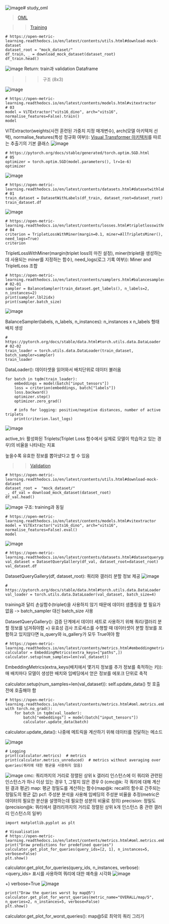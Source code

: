![image](https://github.com/Suyeon-j/study_oml/assets/66247203/1ab5f97e-630a-4155-966d-6e1a4c12f998)# study_oml
> [OML](https://open-metric-learning.readthedocs.io/en/latest/index.html)

>> [Training](https://colab.research.google.com/drive/1kntDAIdIZ9L40jcndguLAb-XqmCFOgS5?usp=sharing)
```
# https://open-metric-learning.readthedocs.io/en/latest/contents/utils.html#download-mock-dataset
dataset_root = "mock_dataset/"
df_train, _ = download_mock_dataset(dataset_root)
df_train.head()
```
![image](https://github.com/Suyeon-j/study_oml/assets/66247203/ae6c2e91-b44a-469c-bd63-32bcecc8456d)
Return: train과 validation Dataframe
>>> 구조 (8x3)


![image](https://github.com/Suyeon-j/study_oml/assets/66247203/ba0849ad-4d36-42db-96ad-615fea39551f)


```
# https://open-metric-learning.readthedocs.io/en/latest/contents/models.html#vitextractor
# 03
model = ViTExtractor("vits16_dino", arch="vits16", normalise_features=False).train()
model
```
ViTExtractor(weights(사전 훈련된 가중치 지정 매개변수), arch(모델 아키텍처 선택), normalise_features(특성 정규화 여부)): [Visual Transformer 아키텍처](https://gaussian37.github.io/dl-concept-vit/)를 따르는 추출기의 기본 클래스
![image](https://github.com/Suyeon-j/study_oml/assets/66247203/99d36ddd-809c-4933-93ef-530d90d028e3)

```
# https://pytorch.org/docs/stable/generated/torch.optim.SGD.html
# 05
optimizer = torch.optim.SGD(model.parameters(), lr=1e-6)
optimizer
```
![image](https://github.com/Suyeon-j/study_oml/assets/66247203/3673524f-5ec8-43b2-abee-05368a180674)

```
# https://open-metric-learning.readthedocs.io/en/latest/contents/datasets.html#datasetwithlabels
# 01
train_dataset = DatasetWithLabels(df_train, dataset_root=dataset_root)
train_dataset.df
```
![image](https://github.com/Suyeon-j/study_oml/assets/66247203/2d180786-09ff-47c6-ab2e-fb91c476c8dd)


```
# https://open-metric-learning.readthedocs.io/en/latest/contents/losses.html#tripletlosswithminer
# 04
criterion = TripletLossWithMiner(margin=0.1, miner=AllTripletsMiner(), need_logs=True)
criterion
```
TripletLossWithMiner(margin(triplet loss의 마진 설정), miner(triplet을 생성하는데 사용되는 miner를 지정하는 함수), need_logs(로그 기록 여부)): Miner and TripletLoss 조합

```
# https://open-metric-learning.readthedocs.io/en/latest/contents/samplers.html#balancesampler
# 02-01
sampler = BalanceSampler(train_dataset.get_labels(), n_labels=2, n_instances=2)
print(sampler.lbl2idx)
print(sampler.batch_size)
```
![image](https://github.com/Suyeon-j/study_oml/assets/66247203/5ebb9660-9554-41f3-b92c-daeac3529851)

BalanceSampler(labels, n_labels, n_instances): n_instances x n_labels 형태 배치 생성

```
# https://pytorch.org/docs/stable/data.html#torch.utils.data.DataLoader
# 02-02
train_loader = torch.utils.data.DataLoader(train_dataset, batch_sampler=sampler)
train_loader
```
DataLoader(): 데이터셋을 읽어와서 배치단위로 데이터 불러옴

```
for batch in tqdm(train_loader):
    embeddings = model(batch["input_tensors"])
    loss = criterion(embeddings, batch["labels"])
    loss.backward()
    optimizer.step()
    optimizer.zero_grad()

    # info for logging: positive/negative distances, number of active triplets
    print(criterion.last_logs)
```
![image](https://github.com/Suyeon-j/study_oml/assets/66247203/7eebc98d-c611-4df7-809d-5919425ad760)

active_tri: 활성화된 Triplets(Triplet Loss 함수에서 실제로 모델이 학습하고 있는 경우)의 비율을 나타내는 지표

높을수록 유효한 정보를 뽑아냈다고 할 수 있음

>> [Validation](https://colab.research.google.com/drive/1O2o3k8I8jN5hRin3dKnAS3WsgG04tmIT?usp=sharing)
```
# https://open-metric-learning.readthedocs.io/en/latest/contents/utils.html#download-mock-dataset
dataset_root =  "mock_dataset/"
_, df_val = download_mock_dataset(dataset_root)
df_val.head()
```
![image](https://github.com/Suyeon-j/study_oml/assets/66247203/5c0a1608-5e68-4860-85ca-65132e4fec82)
구조: training과 동일

```
# https://open-metric-learning.readthedocs.io/en/latest/contents/models.html#vitextractor
model = ViTExtractor("vits16_dino", arch="vits16", normalise_features=False).eval()
model
```
![image](https://github.com/Suyeon-j/study_oml/assets/66247203/1474294c-6c5d-47f7-9390-02d6dc48b411)

```
# https://open-metric-learning.readthedocs.io/en/latest/contents/datasets.html#datasetquerygallery
val_dataset = DatasetQueryGallery(df_val, dataset_root=dataset_root)
val_dataset.df
```
DatasetQueryGallery(df, dataset_root): 쿼리와 갤러리 분할 정보 제공
![image](https://github.com/Suyeon-j/study_oml/assets/66247203/d8e6c3ee-b6d5-489e-8dd4-b0bedfc17e77)

```
# https://pytorch.org/docs/stable/data.html#torch.utils.data.DataLoader
val_loader = torch.utils.data.DataLoader(val_dataset, batch_size=4)
```
training과 달리 손실함수(triplet)을 사용하지 않기 때문에 데이터 샘플링을 할 필요가 없음 -> batch_sampler 대신 batch_size 사용

DatasetQueryGallery(): 검증 단계에서 데이터 세트로 사용하기 위해 쿼리/갤러리 분할 정보를 넘겨줘야함 +) 유효성 검사 프로세스를 수행할 때 데이터셋이 분할 정보를 포함하고 있지않다면 is_query와 is_gallery가 모두 True여야 함

```
# https://open-metric-learning.readthedocs.io/en/latest/contents/metrics.html#embeddingmetrics
calculator = EmbeddingMetrics(extra_keys=["paths",])
calculator.setup(num_samples=len(val_dataset))
```
EmbeddingMetrics(extra_keys(배치에서 몇가지 정보를 추가 정보를 축적하는 키)): 매 배치마다 모델이 생성한 배치와 임베딩에서 얻은 정보를 에포크 단위로 축적

calculator.setup(num_samples=len(val_dataset)): self.update_data() 첫 호출 전에 호출해야 함

```
# https://open-metric-learning.readthedocs.io/en/latest/contents/metrics.html#oml.metrics.embeddings.EmbeddingMetrics.update_data
with torch.no_grad():
    for batch in tqdm(val_loader):
        batch["embeddings"] = model(batch["input_tensors"])
        calculator.update_data(batch)
```
calculator.update_data(): 나중에 메트릭을 계산하기 위해 데이터를 전달하는 메소드

![image](https://github.com/Suyeon-j/study_oml/assets/66247203/1bc6a59c-3616-46c3-95d3-bb882e0b04a2)


```
# Logging
print(calculator.metrics)  # metrics
print(calculator.metrics_unreduced)  # metrics without averaging over queries(쿼리에 대한 평균을 사용하지 않음)
```
![image](https://github.com/Suyeon-j/study_oml/assets/66247203/092099ff-d1d6-4c47-ae00-28dd9ebf4a7c)
cmc: 쿼리까지의 거리로 정렬된 상위 k 갤러리 인스턴스에 이 쿼리와 관련된 인스턴스가 하나 이상 있는 경우 1, 그렇지 않은 경우 0 (cmc@k: 각 쿼리에 대해 계산된 결과 평균)
map: 평균 정밀도를 계산하는 함수(map@k: recall의 함수로 간주되는 정밀도의 평균 값)
pcf: 주성분 분석을 사용해 임베딩의 주성분 비율을 추정(metric은 데이터의 필요한 분산을 설명하는데 필요한 성분의 비율로 정의)
precision: 정밀도(precision@k: 쿼리에서 갤러리까지의 거리로 정렬된 상위 k개 인스턴스 중 관련 갤러리 인스턴스의 일부)

```
import matplotlib.pyplot as plt

# Visualisation
# https://open-metric-learning.readthedocs.io/en/latest/contents/metrics.html#oml.metrics.embeddings.EmbeddingMetrics.get_plot_for_queries
print("Draw predictions for predefined queries")
calculator.get_plot_for_queries(query_ids=[2, 1], n_instances=5, verbose=False)
plt.show()
```
calculator.get_plot_for_queries(query_ids, n_instances, verbose): <query_ids> 표시를 사용하여 쿼리에 대한 예측을 시각화
![image](https://github.com/Suyeon-j/study_oml/assets/66247203/e9f3926f-d019-44af-bde9-52b87c27d754)

+) verbose=True
![image](https://github.com/Suyeon-j/study_oml/assets/66247203/3dad42f3-a682-4f1e-99b9-34ddaffccb46)


```
print("Draw the queries worst by map@5")
calculator.get_plot_for_worst_queries(metric_name="OVERALL/map/5", n_queries=2, n_instances=5, verbose=False)
plt.show()
```
calculator.get_plot_for_worst_queries(): map@5로 최악의 쿼리 그리기

